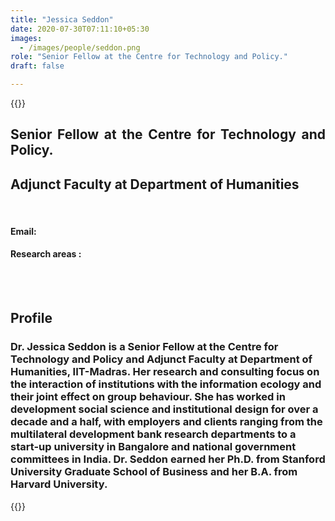 ```yaml
---
title: "Jessica Seddon"
date: 2020-07-30T07:11:10+05:30
images:
  - /images/people/seddon.png
role: "Senior Fellow at the Centre for Technology and Policy."
draft: false

---
```


{{<rawhtml>}} 
<div align="justify">
<h2>Senior Fellow at the Centre for Technology and Policy.</h2>
<h2>Adjunct Faculty at Department of Humanities</h2>
<br>
<h4>Email: </h4>
<h4>Research areas : </h4><br>
</div>
<br>
<div>
	<h2>Profile</h2>
	<h3>
		Dr. Jessica Seddon is a Senior Fellow at the Centre for Technology and Policy and Adjunct Faculty at Department of Humanities, IIT-Madras. Her research and consulting focus on the interaction of institutions with the information ecology and their joint effect on group behaviour. She has worked in development social science and institutional design for over a decade and a half, with employers and clients ranging from the multilateral development bank research departments to a start-up university in Bangalore and national government committees in India. Dr. Seddon earned her Ph.D. from Stanford University Graduate School of Business and her B.A. from Harvard University.
	<br>
</div>

{{</rawhtml>}}